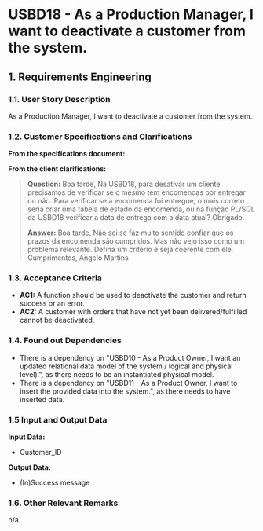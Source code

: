 # USBD18 -  As a Production Manager, I want to deactivate a customer from the system.

## 1. Requirements Engineering

### 1.1. User Story Description

As a Production Manager, I want to deactivate a customer from the system.

### 1.2. Customer Specifications and Clarifications

**From the specifications document:**

**From the client clarifications:**

> **Question:** Boa tarde, Na USBD18, para desativar um cliente precisamos de verificar se o mesmo tem encomendas por entregar ou não. Para verificar se a encomenda foi entregue, o mais correto seria criar uma tabela de estado da encomenda, ou na função PL/SQL da USBD18 verificar a data de entrega com a data atual?
>Obrigado.
> 
> **Answer:** Boa tarde, Não sei se faz muito sentido confiar que os prazos da encomenda são cumpridos. Mas não vejo isso como um problema relevante. Defina um critério e seja coerente com ele. 
> Cumprimentos, Angelo Martins
>
### 1.3. Acceptance Criteria

* **AC1:** A function should be used to deactivate the customer and return success or an error. 
* **AC2:** A customer with orders that have not yet been delivered/fulfilled cannot be deactivated.

### 1.4. Found out Dependencies

* There is a dependency on "USBD10 - As a Product Owner, I want an updated relational data model of the system / logical and physical level).", as there needs to be an instantiated physical model.
* There is a dependency on "USBD11 - As a Product Owner, I want to insert the provided data into the system.", as there needs to have inserted data.

### 1.5 Input and Output Data

**Input Data:**

* Customer_ID

**Output Data:**

* (In)Success message

### 1.6. Other Relevant Remarks

n/a.